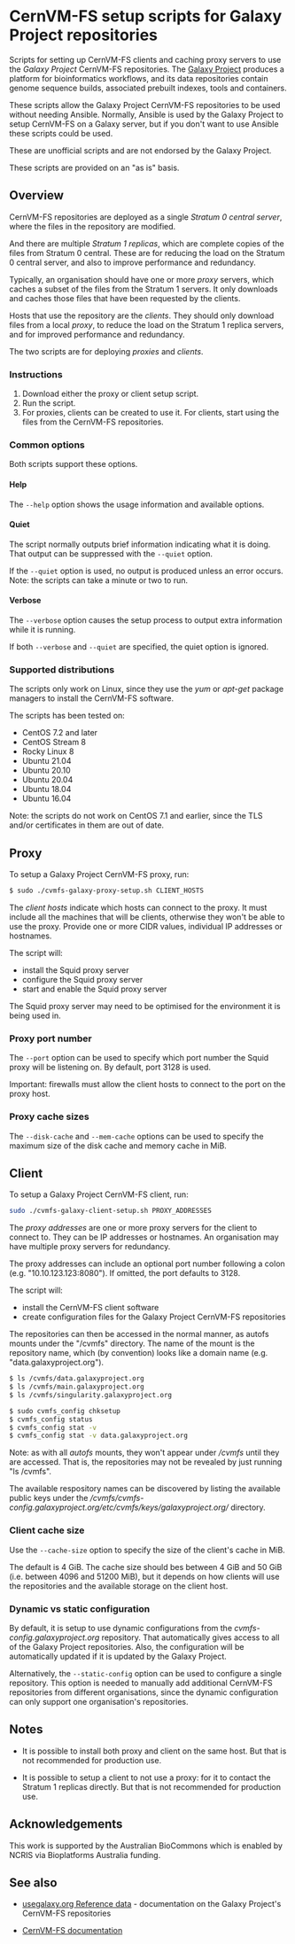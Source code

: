 # CernVM-FS setup scripts for Galaxy Project repositories

Scripts for setting up CernVM-FS clients and caching proxy
servers to use the _Galaxy Project_ CernVM-FS repositories. The
[Galaxy Project](https://galaxyproject.org) produces a platform for
bioinformatics workflows, and its data repositories contain genome
sequence builds, associated prebuilt indexes, tools and containers.

These scripts allow the Galaxy Project CernVM-FS repositories to be
used without needing Ansible. Normally, Ansible is used by the Galaxy
Project to setup CernVM-FS on a Galaxy server, but if you don't want
to use Ansible these scripts could be used.

These are unofficial scripts and are not endorsed by the Galaxy
Project.

These scripts are provided on an "as is" basis.

## Overview

CernVM-FS repositories are deployed as a single _Stratum 0 central
server_, where the files in the repository are modified.

And there are multiple _Stratum 1 replicas_, which are complete copies
of the files from Stratum 0 central. These are for reducing the load
on the Stratum 0 central server, and also to improve performance and
redundancy.

Typically, an organisation should have one or more _proxy_ servers,
which caches a subset of the files from the Stratum 1 servers.  It
only downloads and caches those files that have been requested by the
clients.

Hosts that use the repository are the _clients_. They should only
download files from a local _proxy_, to reduce the load on the
Stratum 1 replica servers, and for improved performance and
redundancy.

The two scripts are for deploying _proxies_ and _clients_.

### Instructions

1. Download either the proxy or client setup script.
2. Run the script.
3. For proxies, clients can be created to use it.
   For clients, start using the files from the CernVM-FS repositories.

### Common options

Both scripts support these options.

#### Help

The `--help` option shows the usage information and  available options.

#### Quiet

The script normally outputs brief information indicating what it is
doing. That output can be suppressed with the `--quiet` option.

If the `--quiet` option is used, no output is produced unless an error
occurs. Note: the scripts can take a minute or two to run.

#### Verbose

The `--verbose` option causes the setup process to output extra
information while it is running.

If both `--verbose` and `--quiet` are specified, the quiet option is
ignored.

### Supported distributions

The scripts only work on Linux, since they use the _yum_ or _apt-get_
package managers to install the CernVM-FS software.

The scripts has been tested on:

- CentOS 7.2 and later
- CentOS Stream 8
- Rocky Linux 8
- Ubuntu 21.04
- Ubuntu 20.10
- Ubuntu 20.04
- Ubuntu 18.04
- Ubuntu 16.04

Note: the scripts do not work on CentOS 7.1 and earlier, since the TLS
and/or certificates in them are out of date.

## Proxy

To setup a Galaxy Project CernVM-FS proxy, run:

```sh
$ sudo ./cvmfs-galaxy-proxy-setup.sh CLIENT_HOSTS
```

The _client hosts_ indicate which hosts can connect to the proxy. It
must include all the machines that will be clients, otherwise they
won't be able to use the proxy. Provide one or more CIDR values,
individual IP addresses or hostnames.

The script will:

- install the Squid proxy server
- configure the Squid proxy server
- start and enable the Squid proxy server

The Squid proxy server may need to be optimised for the environment it
is being used in.

### Proxy port number

The `--port` option can be used to specify which port number the Squid
proxy will be listening on. By default, port 3128 is used.

Important: firewalls must allow the client hosts to connect to the port on
the proxy host.


### Proxy cache sizes

The `--disk-cache` and `--mem-cache` options can be used to specify
the maximum size of the disk cache and memory cache in MiB.

## Client

To setup a Galaxy Project CernVM-FS client, run:

```sh
sudo ./cvmfs-galaxy-client-setup.sh PROXY_ADDRESSES
```

The _proxy addresses_ are one or more proxy servers for the client to
connect to. They can be IP addresses or hostnames. An organisation may
have multiple proxy servers for redundancy.

The proxy addresses can include an optional port number following a
colon (e.g. "10.10.123.123:8080"). If omitted, the port defaults to
3128.

The script will:

- install the CernVM-FS client software
- create configuration files for the Galaxy Project CernVM-FS repositories

The repositories can then be accessed in the normal manner, as autofs
mounts under the "/cvmfs" directory. The name of the mount is the
repository name, which (by convention) looks like a domain name
(e.g. "data.galaxyproject.org").

```sh
$ ls /cvmfs/data.galaxyproject.org
$ ls /cvmfs/main.galaxyproject.org
$ ls /cvmfs/singularity.galaxyproject.org

$ sudo cvmfs_config chksetup
$ cvmfs_config status
$ cvmfs_config stat -v
$ cvmfs_config stat -v data.galaxyproject.org
```

Note: as with all _autofs_ mounts, they won't appear under _/cvmfs_
until they are accessed. That is, the repositories may not be
revealed by just running "ls /cvmfs".

The available respository names can be discovered by listing
the available public keys under the
_/cvmfs/cvmfs-config.galaxyproject.org/etc/cvmfs/keys/galaxyproject.org/_
directory.

### Client cache size

Use the `--cache-size` option to specify the size of the client's
cache in MiB.

The default is 4 GiB.  The cache size should bes between 4 GiB and 50
GiB (i.e. between 4096 and 51200 MiB), but it depends on how clients
will use the repositories and the available storage on the client
host.

### Dynamic vs static configuration

By default, it is setup to use dynamic configurations from the
_cvmfs-config.galaxyproject.org_ repository. That automatically gives
access to all of the Galaxy Project repositories. Also, the
configuration will be automatically updated if it is updated by the
Galaxy Project.

Alternatively, the `--static-config` option can be used to configure a
single repository. This option is needed to manually add additional
CernVM-FS repositories from different organisations, since the dynamic
configuration can only support one organisation's repositories.

## Notes

- It is possible to install both proxy and client on the same host.
  But that is not recommended for production use.

- It is possible to setup a client to not use a proxy: for it to
  contact the Stratum 1 replicas directly. But that is not
  recommended for production use.

## Acknowledgements

This work is supported by the Australian BioCommons which is enabled
by NCRIS via Bioplatforms Australia funding.

## See also

- [usegalaxy.org Reference data](https://galaxyproject.org/admin/reference-data-repo/) -
  documentation on the Galaxy Project's CernVM-FS repositories

- [CernVM-FS documentation](https://cvmfs.readthedocs.io/)
